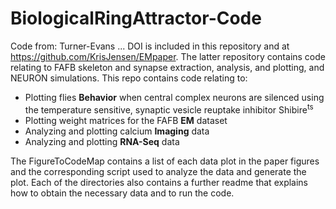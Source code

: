 # BiologicalRingAttractor-Code
 
Code from:
Turner-Evans ...
DOI
is included in this repository and at https://github.com/KrisJensen/EMpaper. The latter repository contains code relating to FAFB skeleton and synapse extraction, analysis, and plotting, and NEURON simulations. This repo contains code relating to:

- Plotting flies **Behavior** when central complex neurons are silenced using the temperature sensitive, synaptic vesicle reuptake inhibitor Shibire<sup>ts</sup>
- Plotting weight matrices for the FAFB **EM** dataset
- Analyzing and plotting calcium **Imaging** data
- Analyzing and plotting **RNA-Seq** data

The FigureToCodeMap contains a list of each data plot in the paper figures and the corresponding script used to analyze the data and generate the plot. Each of the directories also contains a further readme that explains how to obtain the necessary data and to run the code.
